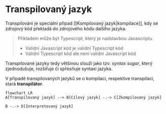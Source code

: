 # Transpilovaný jazyk
Transpilování je speciální připad [[Kompilovaný jazyk|kompilace]], kdy se zdrojový kód překladá do zdrojového kódu dalšího jazyka.

> Příkladem může být Typescript, který je nadstavbou Javascriptu.
>- Validní Javascript kód je validní Typescript kód
>- Validní Typescript kód ale není validní Javascript kód

Transpilované jazyky tedy většinou slouží jako tzv. *syntax sugar*, který zjednodušuje, rozšiřuje či spřesňuje syntaxi jazyka.

V případě transpilovaných jazyků se o kompilaci, respektive transpilaci, stará **transpilátor**.

```mermaid
flowchart LR
A[Transpilovaný jazyk] --> B[Cílový jazyk] -.-> C[Zkompilovaný jazyk]

B -.-> D[Interpretovaný jazyk]
```